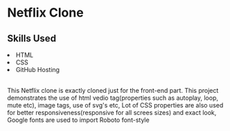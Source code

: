 # Netflix Clone

## Skills Used
<li>HTML</li>
<li>CSS</li>
<li>GitHub Hosting</li>
<br>

This Netflix clone is exactly cloned just for the front-end part. This project demonstrates the use of html vedio tag(properties such as autoplay, loop, mute etc), image tags, use of svg's etc, Lot of CSS properties are also used for better responsiveness(responsive for all screes sizes) and exact look, Google fonts are used to import Roboto font-style
